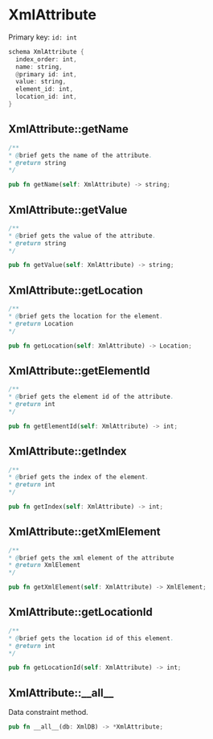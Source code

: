 # XmlAttribute

Primary key: `id: int`

```rust
schema XmlAttribute {
  index_order: int,
  name: string,
  @primary id: int,
  value: string,
  element_id: int,
  location_id: int,
}
```
## XmlAttribute::getName

```java
/**
* @brief gets the name of the attribute.
* @return string 
*/
```
```rust
pub fn getName(self: XmlAttribute) -> string;
```
## XmlAttribute::getValue

```java
/**
* @brief gets the value of the attribute.
* @return string 
*/
```
```rust
pub fn getValue(self: XmlAttribute) -> string;
```
## XmlAttribute::getLocation

```java
/**
* @brief gets the location for the element.
* @return Location
*/
```
```rust
pub fn getLocation(self: XmlAttribute) -> Location;
```
## XmlAttribute::getElementId

```java
/**
* @brief gets the element id of the attribute.
* @return int 
*/
```
```rust
pub fn getElementId(self: XmlAttribute) -> int;
```
## XmlAttribute::getIndex

```java
/**
* @brief gets the index of the element.
* @return int 
*/
```
```rust
pub fn getIndex(self: XmlAttribute) -> int;
```
## XmlAttribute::getXmlElement

```java
/**
* @brief gets the xml element of the attribute
* @return XmlElement 
*/
```
```rust
pub fn getXmlElement(self: XmlAttribute) -> XmlElement;
```
## XmlAttribute::getLocationId

```java
/**
* @brief gets the location id of this element.
* @return int
*/
```
```rust
pub fn getLocationId(self: XmlAttribute) -> int;
```
## XmlAttribute::\_\_all\_\_

Data constraint method.

```rust
pub fn __all__(db: XmlDB) -> *XmlAttribute;
```
